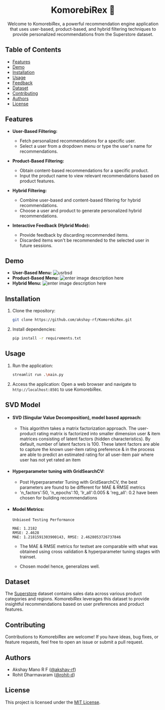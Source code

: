 
<!-- Project Logo --> <p align="center">  </p> <!-- Project Title --> <h1 align="center">KomorebiRex 🌄</h1> <!-- Project Description --> <p align="center"> Welcome to KomorebiRex, a powerful recommendation engine application that uses user-based, product-based, and hybrid filtering techniques to provide personalized recommendations from the Superstore dataset. </p> <!-- Table of Contents -->

## Table of Contents

-   [Features](#features)
-   [Demo](#demo)
-   [Installation](#installation)
-   [Usage](#usage)
-   [Feedback](#feedback)
-   [Dataset](#dataset)
-   [Contributing](#contributing)
-   [Authors](#authors)
-   [License](#license)

<!-- Features Section -->

## Features

-   **User-Based Filtering:**
    
    -   Fetch personalized recommendations for a specific user.
    -   Select a user from a dropdown menu or type the user's name for recommendations.
-   **Product-Based Filtering:**
    
    -   Obtain content-based recommendations for a specific product.
    -   Input the product name to view relevant recommendations based on product features.
-   **Hybrid Filtering:**
    
    -   Combine user-based and content-based filtering for hybrid recommendations.
    -   Choose a user and product to generate personalized hybrid recommendations.
-   **Interactive Feedback (Hybrid Mode):**
    
    -   Provide feedback by discarding recommended items.
    -   Discarded items won't be recommended to the selected user in future sessions.

<!-- Demo Section -->

## Demo

- **User-Based Menu:**
	![usrbsd](https://i.postimg.cc/L68mbyDd/ezgif-3-39d5206b12.gif)
- **Product-Based Menu:**
		![enter image description here](https://i.postimg.cc/2yB7kdFC/ezgif-3-bd2f740e18.gif)
- **Hybrid Menu:**
	![enter image description here](https://i.postimg.cc/DZ8Sqxrk/ezgif-3-004b5ed7b5.gif)
<!-- Installation Section -->

## Installation

1.  Clone the repository:
    
    ```bash
    git clone https://github.com/akshay-rf/KomorebiRex.git
    ```
2.   Install dependencies:
	    ```bash 
	    pip install -r requirements.txt 
	    ```
    

<!-- Usage Section -->

## Usage

1.  Run the application:
    
    ```bash 
    streamlit run .\main.py
    ``` 
    
2.  Access the application: Open a web browser and navigate to `http://localhost:8501` to use KomorebiRex.
    

<!-- Feedback Section -->

## SVD Model
- #### SVD (Singular Value Decomposition), model based approach:
	- This algorithm takes a matrix factorization approach. The user-product rating matrix is factorized into smaller dimension user & item matrices consisting of latent factors (hidden characteristics). By default, number of latent factors is 100. These latent factors are able to capture the known user-item rating preference & in the process are able to predict an estimated rating for all user-item pair where user has not yet rated an item
- #### Hyperparameter tuning with GridSearchCV:
	-   Post Hyperparameter Tuning with GridSearchCV,  the best parameters are found to be different for MAE & RMSE metrics
	-   'n_factors':50, 'n_epochs':10, 'lr_all':0.005 & 'reg_all': 0.2 have been chosen for building recommendations
- #### Model Metrics:
	```
	Unbiased Testing Performance

	MAE: 1.2182
	RMSE: 2.4628
	MAE: 1.2181591303900143, RMSE: 2.4628053726737846
	```
	- The MAE & RMSE metrics for testset are comparable with what was obtained using cross validation & hyperparameter tuning stages with trainset.

	- Chosen model hence, generalizes well.

<!-- Dataset Section -->

## Dataset

The [Superstore](https://uploadnow.io/f/fNQgghb) dataset contains sales data across various product categories and regions. KomorebiRex leverages this dataset to provide insightful recommendations based on user preferences and product features.

<!-- Contributing Section -->

## Contributing

Contributions to KomorebiRex are welcome! If you have ideas, bug fixes, or feature requests, feel free to open an issue or submit a pull request.

<!-- Authors Section -->

## Authors

-   Akshay Mano R F ([@akshay-rf](https://github.com/akshay-rf))
-   Rohit Dharmavaram ([@rohit-d](https://www.linkedin.com/in/rohitdharmavaram/))

<!-- License Section -->

## License

This project is licensed under the [MIT License](https://github.com/akshay-rf/KomorebiRex/blob/main/LICENSE).
